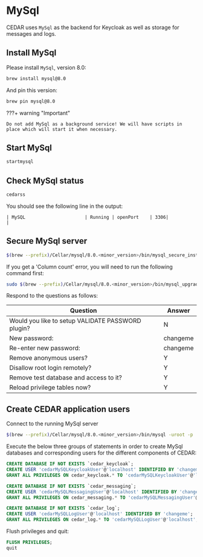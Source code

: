 # MySql
CEDAR uses `MySql` as the backend for Keycloak as well as storage for messages and logs.

## Install MySql

Please install `MySql`, version 8.0:

```sh
brew install mysql@8.0
```

And pin this version:

```sh
brew pin mysql@8.0
```
    
???+ warning "Important"

    Do not add MySql as a background service! We will have scripts in place which will start it when necessary.

## Start MySql
```sh
startmysql
```

## Check MySql status
```sh
cedarss
```

You should see the following line in the output:
```
| MySQL                      | Running | openPort    | 3306|                   |
```

## Secure MySql server
```sh
$(brew --prefix)/Cellar/mysql/8.0.<minor_version>/bin/mysql_secure_installation
```

If you get a 'Column count' error, you will need to run the following command first:

```sh
sudo $(brew --prefix)/Cellar/mysql/8.0.<minor_version>/bin/mysql_upgrade
```

Respond to the questions as follows:

| Question                                          | Answer   |
|---------------------------------------------------|----------|
| Would you like to setup VALIDATE PASSWORD plugin? | N        |
| New password:                                     | changeme |
| Re-enter new password:                            | changeme |
| Remove anonymous users?                           | Y        |
| Disallow root login remotely?                     | Y        |
| Remove test database and access to it?            | Y        |
| Reload privilege tables now?                      | Y        |

## Create CEDAR application users
Connect to the running MySql server

```sh
$(brew --prefix)/Cellar/mysql/8.0.<minor_version>/bin/mysql -uroot -p
```

Execute the below three groups of statements in order to create MySql databases and corresponding users for the different components of CEDAR: 
```sql
CREATE DATABASE IF NOT EXISTS `cedar_keycloak`;
CREATE USER 'cedarMySQLKeycloakUser'@'localhost' IDENTIFIED BY 'changeme';
GRANT ALL PRIVILEGES ON cedar_keycloak.* TO 'cedarMySQLKeycloakUser'@'localhost';
```

```sql
CREATE DATABASE IF NOT EXISTS `cedar_messaging`;
CREATE USER 'cedarMySQLMessagingUser'@'localhost' IDENTIFIED BY 'changeme';
GRANT ALL PRIVILEGES ON cedar_messaging.* TO 'cedarMySQLMessagingUser'@'localhost';
```

```sql
CREATE DATABASE IF NOT EXISTS `cedar_log`;
CREATE USER 'cedarMySQLLogUser'@'localhost' IDENTIFIED BY 'changeme';
GRANT ALL PRIVILEGES ON cedar_log.* TO 'cedarMySQLLogUser'@'localhost';
```
Flush privileges and quit:

```sql
FLUSH PRIVILEGES;
quit
```
